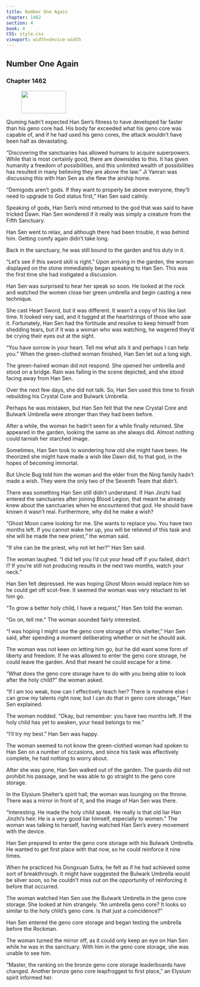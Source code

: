```yaml
---
title: Number One Again
chapter: 1462
section: 4
book: 4
CSS: style.css
viewport: width=device-width
---
```


## Number One Again

### Chapter 1462

<figure>
	<img src="../Images/gem.gif" alt="" id="gem" width="120" height="60" />
</figure>

Qiuming hadn’t expected Han Sen’s fitness to have developed far faster than his geno core had. His body far exceeded what his geno core was capable of, and if he had used his geno cores, the attack wouldn’t have been half as devastating.

“Discovering the sanctuaries has allowed humans to acquire superpowers. While that is most certainly good, there are downsides to this. It has given humanity a freedom of possibilities, and this unlimited wealth of possibilities has resulted in many believing they are above the law.” Ji Yanran was discussing this with Han Sen as she flew the airship home.

“Demigods aren’t gods. If they want to properly be above everyone, they’ll need to upgrade to God status first,” Han Sen said calmly.

Speaking of gods, Han Sen’s mind returned to the god that was said to have tricked Dawn. Han Sen wondered if it really was simply a creature from the Fifth Sanctuary.

Han Sen went to relax, and although there had been trouble, it was behind him. Getting comfy again didn’t take long.

Back in the sanctuary, he was still bound to the garden and his duty in it.

“Let’s see if this sword skill is right.” Upon arriving in the garden, the woman displayed on the stone immediately began speaking to Han Sen. This was the first time she had instigated a discussion.

Han Sen was surprised to hear her speak so soon. He looked at the rock and watched the women close her green umbrella and begin casting a new technique.

She cast Heart Sword, but it was different. It wasn’t a copy of his like last time. It looked very sad, and it tugged at the heartstrings of those who saw it. Fortunately, Han Sen had the fortitude and resolve to keep himself from shedding tears, but if it was a woman who was watching, he wagered they’d be crying their eyes out at the sight.

“You have sorrow in your heart. Tell me what ails it and perhaps I can help you.” When the green-clothed woman finished, Han Sen let out a long sigh.

The green-haired woman did not respond. She opened her umbrella and stood on a bridge. Rain was falling in the scene depicted, and she stood facing away from Han Sen.

Over the next few days, she did not talk. So, Han Sen used this time to finish rebuilding his Crystal Core and Bulwark Umbrella.

Perhaps he was mistaken, but Han Sen felt that the new Crystal Core and Bulwark Umbrella were stronger than they had been before.

After a while, the woman he hadn’t seen for a while finally returned. She appeared in the garden, looking the same as she always did. Almost nothing could tarnish her starched image.

Sometimes, Han Sen took to wondering how old she might have been. He theorized she might have made a wish like Dawn did, to that god, in the hopes of becoming immortal.

But Uncle Bug told him the woman and the elder from the Ning family hadn’t made a wish. They were the only two of the Seventh Team that didn’t.

There was something Han Sen still didn’t understand. If Han Jinzhi had entered the sanctuaries after joining Blood Legion, that meant he already knew about the sanctuaries when he encountered that god. He should have known it wasn’t real. Furthermore, why did he make a wish?

“Ghost Moon came looking for me. She wants to replace you. You have two months left. If you cannot wake her up, you will be relieved of this task and she will be made the new priest,” the woman said.

“If she can be the priest, why not let her?” Han Sen said.

The woman laughed. “I did tell you I’d cut your head off if you failed, didn’t I? If you’re still not producing results in the next two months, watch your neck.”

Han Sen felt depressed. He was hoping Ghost Moon would replace him so he could get off scot-free. It seemed the woman was very reluctant to let him go.

“To grow a better holy child, I have a request,” Han Sen told the woman.

“Go on, tell me.” The woman sounded fairly interested.

“I was hoping I might use the geno core storage of this shelter,” Han Sen said, after spending a moment deliberating whether or not he should ask.

The woman was not keen on letting him go, but he did want some form of liberty and freedom. If he was allowed to enter the geno core storage, he could leave the garden. And that meant he could escape for a time.

“What does the geno core storage have to do with you being able to look after the holy child?” the woman asked.

“If I am too weak, how can I effectively teach her? There is nowhere else I can grow my talents right now, but I can do that in geno core storage,” Han Sen explained.

The woman nodded. “Okay, but remember: you have two months left. If the holy child has yet to awaken, your head belongs to me.”

“I’ll try my best.” Han Sen was happy.

The woman seemed to not know the green-clothed woman had spoken to Han Sen on a number of occasions, and since his task was effectively complete, he had nothing to worry about.

After she was gone, Han Sen walked out of the garden. The guards did not prohibit his passage, and he was able to go straight to the geno core storage.

In the Elysium Shelter’s spirit hall, the woman was lounging on the throne. There was a mirror in front of it, and the image of Han Sen was there.

“Interesting. He made the holy child speak. He really is that old liar Han Jinzhi’s heir. He is a very good liar himself, especially to women.” The woman was talking to herself, having watched Han Sen’s every movement with the device.

Han Sen prepared to enter the geno core storage with his Bulwark Umbrella. He wanted to get first place with that now, so he could reinforce it nine times.

When he practiced his Dongxuan Sutra, he felt as if he had achieved some sort of breakthrough. It might have suggested the Bulwark Umbrella would be silver soon, so he couldn’t miss out on the opportunity of reinforcing it before that occurred.

The woman watched Han Sen use the Bulwark Umbrella in the geno core storage. She looked at him strangely. “An umbrella geno core? It looks so similar to the holy child’s geno core. Is that just a coincidence?”

Han Sen entered the geno core storage and began testing the umbrella before the Rockman.

The woman turned the mirror off, as it could only keep an eye on Han Sen while he was in the sanctuary. With him in the geno core storage, she was unable to see him.

“Master, the ranking on the bronze geno core storage leaderboards have changed. Another bronze geno core leapfrogged to first place,” an Elysium spirit informed her.